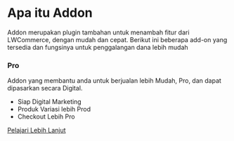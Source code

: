 
# Apa itu Addon

Addon merupakan plugin tambahan untuk menambah fitur dari LWCommerce, dengan mudah dan cepat.
Berikut ini beberapa add-on yang tersedia dan fungsinya untuk penggalangan dana lebih mudah

### Pro <Badge text="Premium" type="warning"/>

Addon yang membantu anda untuk berjualan lebih Mudah, Pro, dan dapat dipasarkan secara Digital.
- Siap Digital Marketing
- Produk Variasi lebih Prod
- Checkout Lebih Pro

[Pelajari Lebih Lanjut ]( https://blog.lokuswp.id )

[//]: # (### Biteship <Badge text="Premium" type="warning"/>)

[//]: # ()
[//]: # (Dengan Addon ini anda bisa mengcustom tampilan, hingga tampilan card, dan juga menyusun tampilan)

[//]: # (sesuai dengan keinginan anda.)

[//]: # ()
[//]: # (### Checkout Form <Badge text="Premium" type="warning"/>)

[//]: # ()
[//]: # (Dengan Addon ini donatur bisa melihat riwayat donasi mereka, dan juga bisa melakukan donasi berulang)

[//]: # (dengan membuat pengingat donasi, bagi setiap donatur.)
